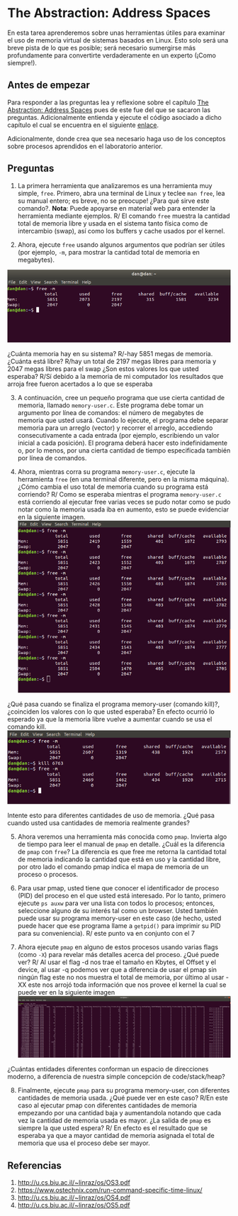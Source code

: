 # The Abstraction: Address Spaces #

En esta tarea aprenderemos sobre unas herramientas útiles para examinar el uso de memoria virtual de sistemas basados en Linux. 
Esto solo será una breve pista de lo que es posible; será necesario sumergirse más profundamente para convertirte verdaderamente 
en un experto (¡Como siempre!).

## Antes de empezar ##

Para responder a las preguntas lea y reflexione sobre el capítulo [The Abstraction: Address Spaces]( http://pages.cs.wisc.edu/~remzi/OSTEP/vm-intro.pdf) pues de este fue del que se sacaron las preguntas. Adicionalmente entienda y ejecute el código asociado a dicho capítulo el cual se encuentra en el siguiente [enlace](https://github.com/remzi-arpacidusseau/ostep-code/tree/master/vm-intro). 

Adicionalmente, donde crea que sea necesario haga uso de los conceptos sobre procesos aprendidos en el laboratorio anterior.

## Preguntas ##

1. La primera herramienta que analizaremos es una herramienta muy simple, ```free```. Primero, abra una terminal de Linux y
teclee ```man free```, lea su manual entero; es breve, no se preocupe! ¿Para qué sirve este comando?. **Nota**: Puede apoyarse en
material web para entender la herramienta mediante ejemplos.
R/ El comando ```free``` muestra la cantidad total de memoria libre y usada en el sistema tanto física como de intercambio (swap), así como los buffers y cache usados por el kernel.

2. Ahora, ejecute ```free``` usando algunos argumentos que podrían ser útiles (por ejemplo, ```-m```, para mostrar
la cantidad total de memoria en megabytes).

![enlace](https://raw.githubusercontent.com/dareiza/lab-address-spaces/master/imagenes/free.png)

¿Cuánta memoria hay en su sistema?
R/-hay 5851 megas de memoria.
¿Cuánta está libre?
R/hay un total de 2197 megas libres para memoria y 2047 megas libres para el swap
¿Son estos valores los que usted esperaba?
R/Sí debido a la memoria de mi computador los resultados que arroja free fueron acertados a lo que se esperaba

3. A continuación, cree un pequeño programa que use cierta cantidad de memoria, llamado ```memory-user.c```.
Este programa debe tomar un argumento por línea de comandos: el número de megabytes de memoria que usted usará.
Cuando lo ejecute, el programa debe separar memoria para un arreglo (vector) y recorrer el arreglo,
accediendo consecutivamente a cada entrada (por ejemplo, escribiendo un valor inicial a cada posición). El programa deberá hacer esto indefinidamente o,
por lo menos, por una cierta cantidad de tiempo especificada también por línea de comandos.

4. Ahora, mientras corra su programa ```memory-user.c```, ejecute la herramienta ```free``` (en una terminal diferente, pero en la misma máquina).
¿Cómo cambia el uso total de memoria cuando su programa está corriendo?
R/ Como se esperaba mientras el programa `memory-user.c` está corriendo al ejecutar free varias veces se pudo notar como se pudo notar como la memoria usada iba en aumento, esto se puede evidenciar en la siguiente imagen.
![enlace](https://raw.githubusercontent.com/dareiza/lab-address-spaces/master/imagenes/freePunto4.png)

¿Qué pasa cuando se finaliza el programa memory-user (comando kill)?, ¿coinciden los valores con lo que usted esperaba? En efecto ocurrió lo esperado ya que la memoria libre vuelve a aumentar cuando se usa el comando kill.
![enlace](https://raw.githubusercontent.com/dareiza/lab-address-spaces/master/imagenes/kill.png)

Intente esto para diferentes cantidades de uso de memoria. ¿Qué pasa cuando usted usa cantidades de memoria realmente grandes?

5. Ahora veremos una herramienta más conocida como ```pmap```. Invierta algo de tiempo para leer el manual de ```pmap```
en detalle. ¿Cuál es la diferencia de ```pmap``` con ```free```? La diferencia es que  free me retorna la cantidad total de memoria indicando la cantidad que está en uso y la cantidad libre, por otro lado el comando pmap indica el mapa de memoria de un proceso o procesos.

6. Para usar pmap, usted tiene que conocer el identificador de proceso (PID) del proceso en el que usted está interesado.
Por lo tanto, primero ejecute ```ps auxw``` para ver una lista con todos lo procesos; entonces, seleccione alguno de su interés tal como un browser. Usted también puede usar su programa memory-user en este caso (de hecho, usted puede hacer que ese programa llame a ```getpid()``` para imprimir su PID para su conveniencia).
R/ este punto va en conjunto con el 7

7. Ahora ejecute ```pmap``` en alguno de estos procesos usando varias flags (como ```-X```) para revelar más detalles acerca del proceso.
¿Qué puede ver?
R/ Al usar el flag -d nos trae el tamaño en Kbytes, el Offset y el device, al usar -q podemos ver que a diferencia de usar el pmap sin ningún flag este no nos muestra el total de memoria, por último al usar -XX este nos arrojó toda información que nos provee el kernel la cual se puede ver en la siguiente imagen
![enlace](https://raw.githubusercontent.com/dareiza/lab-address-spaces/master/imagenes/pmap-XX.png)

¿Cuántas entidades diferentes conforman un espacio de direcciones moderno, a diferencia de nuestra simple concepción de code/stack/heap?

8. Finalmente, ejecute ```pmap``` para su programa memory-user, con diferentes cantidades de memoria usada.
¿Qué puede ver en este caso?
R/En este caso al ejecutar pmap con diferentes cantidades de memoria empezando por una cantidad baja y aumentandola notando que cada vez la cantidad de memoria usada es mayor.
¿La salida de ```pmap``` es siempre la que usted espera?
R/ En efecto es el resultado que se esperaba ya que a mayor cantidad de memoria asignada el total de memoria que usa el proceso debe ser mayor.

## Referencias ##

1. http://u.cs.biu.ac.il/~linraz/os/OS3.pdf
2. https://www.ostechnix.com/run-command-specific-time-linux/
3. http://u.cs.biu.ac.il/~linraz/os/OS4.pdf
4. http://u.cs.biu.ac.il/~linraz/os/OS5.pdf
